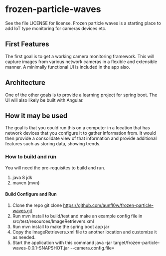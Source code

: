 # frozen-particle-waves
See the file LICENSE for license.
Frozen particle waves is a starting place to add IoT type monitoring for cameras devices etc.  

## First Features
The first goal is to get a working camera monitoring framework.  This will capture images from various 
network cameras in a flexible and extensible manner.  A minimally functional UI is included in the app also.

## Architecture
One of the other goals is to provide a learning project for spring boot.  The UI will also likely be built with Angular.

## How it may be used
The goal is that you could run this on a computer in a location that has network devices that you configure it 
to gather information from.  It would then provide a consolidate view of that information and provide additional 
features such as storing data, showing trends.

### How to build and run
You will need the pre-requisites to build and run. 

1. java 8 jdk
2. maven (mvn)

#### Build Configure and Run
1. Clone the repo git clone https://github.com/aunfl0w/frozen-particle-waves.git
2. Run mvn install to build/test and make an example config file in src/test/resources/ImageRetrievers.xml 
3. Run mvn install to make the spring boot app jar
4. Copy the ImageRetrievers.xml file to another location and customize it as needed.
5. Start the application with this command
	java -jar target/frozen-particle-waves-0.0.1-SNAPSHOT.jar --camera.config.file=<full path to your file>


